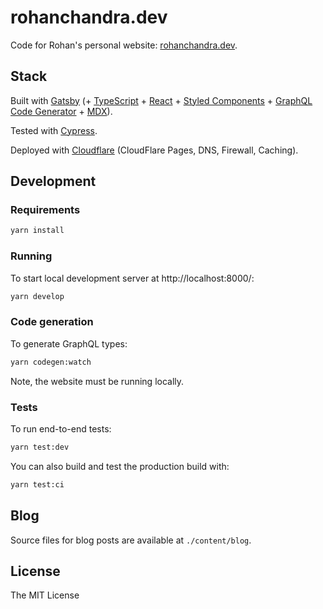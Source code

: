 # rohanchandra.dev

Code for Rohan's personal website: [rohanchandra.dev](https://rohanchandra.dev).

## Stack

Built with [Gatsby](https://www.gatsbyjs.com/) (+ [TypeScript](https://www.typescriptlang.org/) + [React](https://reactjs.org/) + [Styled Components](https://styled-components.com/) + [GraphQL Code Generator](https://www.graphql-code-generator.com/) + [MDX](https://mdxjs.com/)).

Tested with [Cypress](https://www.cypress.io/).

Deployed with [Cloudflare](https://www.cloudflare.com/) (CloudFlare Pages, DNS, Firewall, Caching).

## Development

### Requirements

```sh
yarn install
```

### Running

To start local development server at http://localhost:8000/:

```sh
yarn develop
```

### Code generation

To generate GraphQL types:

```sh
yarn codegen:watch
```

Note, the website must be running locally.

### Tests

To run end-to-end tests:

```sh
yarn test:dev
```

You can also build and test the production build with:

```sh
yarn test:ci
```

## Blog

Source files for blog posts are available at `./content/blog`.

## License

The MIT License
